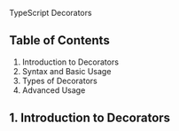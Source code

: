  TypeScript Decorators

## Table of Contents
1. Introduction to Decorators
2. Syntax and Basic Usage
3. Types of Decorators
4. Advanced Usage

## 1. Introduction to Decorators

